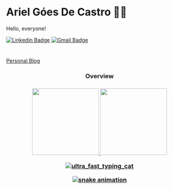 # Ariel Góes De Castro :man_technologist:
Hello, everyone!

[![Linkedin Badge](https://img.shields.io/badge/-LinkedIn-blue?style=flat-square&logo=Linkedin&logoColor=white&link=https://www.linkedin.com/in/ariel-g%C3%B3es-de-castro-928ba2158/)](https://www.linkedin.com/in/ariel-g%C3%B3es-de-castro-928ba2158/)
[![Gmail Badge](https://img.shields.io/badge/-Gmail-c14438?style=flat-square&logo=Gmail&logoColor=white&link=mailto:arielgoesdecastro@gmail.com)](mailto:arielgoesdecastro@gmail.com)
#
[Personal Blog](arielgoesdecastro.netlify.app)


<div align="center"> <h3>Overview <h3>
  <a href="https://github.com/arielgoes" >
  <img height="180em" src="https://github-readme-stats.vercel.app/api?username=arielgoes&show_icons=true&theme=tokyonight&include_all_commits=true&count_private=true"/ >
  <img height="180em" src="https://github-readme-stats.vercel.app/api/top-langs/?username=arielgoes&layout=compact&langs_count=7&theme=tokyonight"/>

![ultra_fast_typing_cat](https://github.com/user-attachments/assets/576535ec-d63c-4c05-8bf5-748e26a66cb3)

![snake animation](https://github.com/arielgoes/arielgoes/blob/output/github-contribution-grid-snake2.svg)


